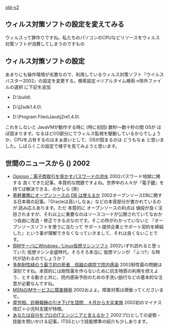 [old-v2](ig020220-orig.html)

## ウィルス対策ソフトの設定を変えてみる

ウィルスって罪作りですね。私たちのパソコンのCPUなどリソースをウィルス対策ソフトが消費してしまうのですもの


## ウィルス対策ソフトの設定

あまりにも操作環境が劣悪なので、利用しているウィルス対策ソフト『ウイルスバスター2002』の設定を変更する。検索設定→リアルタイム検索→除外ファイルの選択 に下記を追加

* D:\build\
  
* D:\j2sdk1.4.0\
  
* D:\Program Files\Java\j2re1.4.0\

これをしないと JavaVMが動作する時に (特に初回) 数秒～数十秒の間 OSが ほぼ固まります。なるほどI/O部分にてウィルス監視を駆動しているからでしょうか、CPUを占有するのはまぁ良いとして、OSが固まるのは どうもなぁ と思いました。しばらくこの設定で様子を見てみようと思います。

## 世間のニュースから () 2002

* [Opinion：電子商取引を脅かすパスワードの洪水](http://www.zdnet.co.jp/enterprise/0202/19/02021989.html)  2002パスワード地獄に関する 良くできた記事。本質的な問題ですよね。世界中の人々が『電子鍵』を持てば解決できる、のかしら (笑)
* [基幹業務にオープンソースの DB は使えるか](http://japan.internet.com/linuxtutorial/20020219/1.html)  2002オープンソースDBに関する日本発の記事。『Oracleは高いしなぁ』などの本音部分が書かれているのが 読み応えあります。ただ 本質的に オープンソースの利点は 値段が良く注目されますが、それ以上に重要なのはソースコードが公開されていてなおかつ自由に改造・修正できる点なのです。そこの所がわかっていないと 『オープンソースソフトを使うに当たって サポート提供企業とサポート契約を締結した』という事が理解できなくなっていきまして、それは良くないことです。
* [IBMサーバにWindows／Linux仮想マシンソフト](http://www.zdnet.co.jp/news/0202/20/b_0219_12.html)  2002いずれ訪れると思っていた 仮想マシン全盛時代。そろそろ本当に 仮想マシンが 『ふつ?』な時代が訪れるのでしょうか？
* [多剤耐性緑のう菌で初の死者　信越の病院で院内感染](http://www.asahi.com/national/update/0220/003.html)  2002耐性菌の問題は深刻ですね。本質的には耐性菌を作らないために抗生物質の利用を控えよう、とする動きと共に、院内感染予防のための手洗い励行などの基本的な注意が必要なんですね。
* [MSNのIMサービスに障害頻発](http://www.zdnet.co.jp/news/0202/20/b_0219_05.html)  2002およよ。障害対策は頑張ってくださいませ。
* [厚労相、診療報酬の引き下げを諮問　４月から大半実施](http://www.asahi.com/politics/update/0220/007.html)  2002初のマイナス改訂＋小児科支援が特徴。
* [あなたは自分をプロのITエンジニアと言えるか？](http://itpro.nikkeibp.co.jp/free/ITPro/OPINION/20020204/1/)  2002プロとしての姿勢・技能を問いかける記事。ITSSという技能標準の紹介も少しあります。